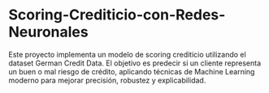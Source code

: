 # Scoring-Crediticio-con-Redes-Neuronales
Este proyecto implementa un modelo de scoring crediticio utilizando el dataset German Credit Data. El objetivo es predecir si un cliente representa un buen o mal riesgo de crédito, aplicando técnicas de Machine Learning moderno para mejorar precisión, robustez y explicabilidad.
